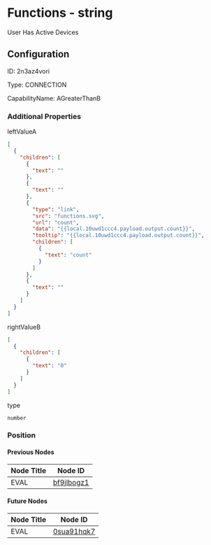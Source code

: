 # Functions - string 
User Has Active Devices
## Configuration
ID:  2n3az4vori

Type: CONNECTION 

CapabilityName: AGreaterThanB






### Additional Properties
leftValueA
```json 
[
  {
    "children": [
      {
        "text": ""
      },
      {
        "text": ""
      },
      {
        "type": "link",
        "src": "functions.svg",
        "url": "count",
        "data": "{{local.10uwd1ccc4.payload.output.count}}",
        "tooltip": "{{local.10uwd1ccc4.payload.output.count}}",
        "children": [
          {
            "text": "count"
          }
        ]
      },
      {
        "text": ""
      }
    ]
  }
]
```


rightValueB
```json 
[
  {
    "children": [
      {
        "text": "0"
      }
    ]
  }
]
```


type
```string 
number
```





### Position

#### Previous Nodes
| Node Title | Node ID |
| :------------- | ------------ |
| EVAL | [bf9jlbogz1](./bf9jlbogz1.md) | 
 
 #### Future Nodes
| Node Title | Node ID |
| :------------- | ------------ |
| EVAL |[0sua91hqk7](./0sua91hqk7.md) | 